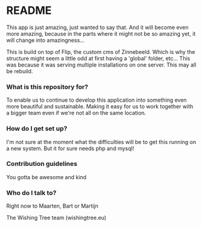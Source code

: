 # README #

This app is just amazing, just wanted to say that. And it will become even more amazing, because in the parts where it might not be so amazing yet, it will change into amazingness...

This is build on top of Flip, the custom cms of Zinnebeeld. Which is why the structure might seem a little odd at first having a 'global' folder, etc... This was because it was serving multiple installations on one server. This may all be rebuild.

### What is this repository for? ###

To enable us to continue to develop this application into something even more beautiful and sustainable. Making it easy for us to work together with a bigger team even if we're not all on the same location.

### How do I get set up? ###

I'm not sure at the moment what the difficulties will be to get this running on a new system. But it for sure needs php and mysql!

### Contribution guidelines ###

You gotta be awesome and kind

### Who do I talk to? ###

Right now to Maarten, Bart or Martijn

The Wishing Tree team (wishingtree.eu)